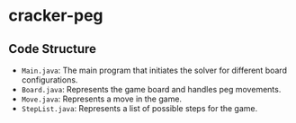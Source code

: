 # cracker-peg
## Code Structure

- `Main.java`: The main program that initiates the solver for different board configurations.
- `Board.java`: Represents the game board and handles peg movements.
- `Move.java`: Represents a move in the game.
- `StepList.java`: Represents a list of possible steps for the game.

